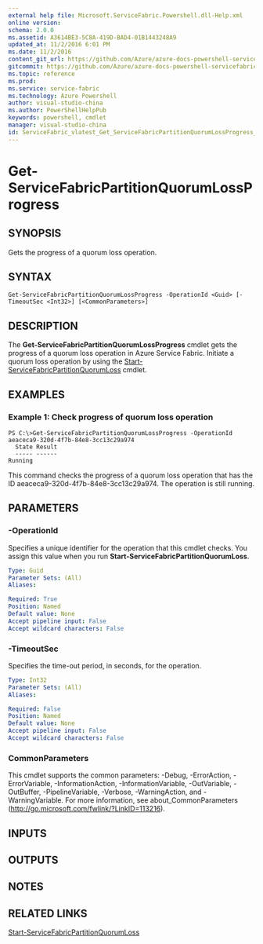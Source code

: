 ```yaml
---
external help file: Microsoft.ServiceFabric.Powershell.dll-Help.xml
online version:
schema: 2.0.0
ms.assetid: A3614BE3-5C8A-419D-BAD4-01B1443248A9
updated_at: 11/2/2016 6:01 PM
ms.date: 11/2/2016
content_git_url: https://github.com/Azure/azure-docs-powershell-servicefabric/blob/master/Service-Fabric-cmdlets/ServiceFabric/vlatest/Get-ServiceFabricPartitionQuorumLossProgress.md
gitcommit: https://github.com/Azure/azure-docs-powershell-servicefabric/blob/a04d7fb81ddb4ca19a8c0101c71d7745ad5e082a/Service-Fabric-cmdlets/ServiceFabric/vlatest/Get-ServiceFabricPartitionQuorumLossProgress.md
ms.topic: reference
ms.prod: 
ms.service: service-fabric
ms.technology: Azure Powershell
author: visual-studio-china
ms.author: PowerShellHelpPub
keywords: powershell, cmdlet
manager: visual-studio-china
id: ServiceFabric_vlatest_Get_ServiceFabricPartitionQuorumLossProgress_md
---
```


# Get-ServiceFabricPartitionQuorumLossProgress

## SYNOPSIS
Gets the progress of a quorum loss operation.

## SYNTAX

```
Get-ServiceFabricPartitionQuorumLossProgress -OperationId <Guid> [-TimeoutSec <Int32>] [<CommonParameters>]
```

## DESCRIPTION
The **Get-ServiceFabricPartitionQuorumLossProgress** cmdlet gets the progress of a quorum loss operation in Azure Service Fabric.
Initiate a quorum loss operation by using the [Start-ServiceFabricPartitionQuorumLoss](./Start-ServiceFabricPartitionQuorumLoss.md) cmdlet.

## EXAMPLES

### Example 1: Check progress of quorum loss operation
```
PS C:\>Get-ServiceFabricPartitionQuorumLossProgress -OperationId aeaceca9-320d-4f7b-84e8-3cc13c29a974
  State Result
  ----- ------
Running
```

This command checks the progress of a quorum loss operation that has the ID aeaceca9-320d-4f7b-84e8-3cc13c29a974.
The operation is still running.

## PARAMETERS

### -OperationId
Specifies a unique identifier for the operation that this cmdlet checks.
You assign this value when you run **Start-ServiceFabricPartitionQuorumLoss**.

```yaml
Type: Guid
Parameter Sets: (All)
Aliases:

Required: True
Position: Named
Default value: None
Accept pipeline input: False
Accept wildcard characters: False
```

### -TimeoutSec
Specifies the time-out period, in seconds, for the operation.

```yaml
Type: Int32
Parameter Sets: (All)
Aliases:

Required: False
Position: Named
Default value: None
Accept pipeline input: False
Accept wildcard characters: False
```

### CommonParameters
This cmdlet supports the common parameters: -Debug, -ErrorAction, -ErrorVariable, -InformationAction, -InformationVariable, -OutVariable, -OutBuffer, -PipelineVariable, -Verbose, -WarningAction, and -WarningVariable. For more information, see about_CommonParameters (http://go.microsoft.com/fwlink/?LinkID=113216).

## INPUTS

## OUTPUTS

## NOTES

## RELATED LINKS

[Start-ServiceFabricPartitionQuorumLoss](xref:ServiceFabric/vlatest/Start-ServiceFabricPartitionQuorumLoss.md)
